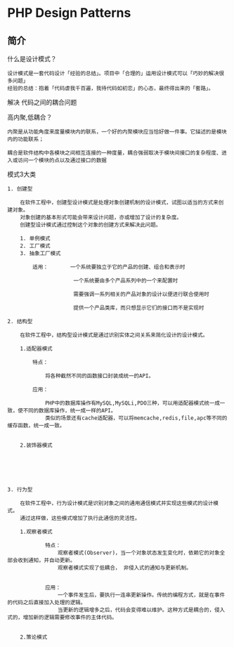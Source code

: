 # PHP Design Patterns

简介
--------

什么是设计模式？

    设计模式是一套代码设计「经验的总结」。项目中「合理的」运用设计模式可以「巧妙的解决很多问题」
    经验的总结：抱着「代码虐我千百遍，我待代码如初恋」的心态，最终得出来的「套路」。



解决  代码之间的耦合问题

高内聚,低耦合？

    内聚是从功能角度来度量模块内的联系，一个好的内聚模块应当恰好做一件事。它描述的是模块内的功能联系；

    耦合是软件结构中各模块之间相互连接的一种度量，耦合强弱取决于模块间接口的复杂程度、进入或访问一个模块的点以及通过接口的数据



模式3大类

    1. 创建型
    
        在软件工程中，创建型设计模式是处理对象创建机制的设计模式，试图以适当的方式来创建对象。
        对象创建的基本形式可能会带来设计问题，亦或增加了设计的复杂度。
        创建型设计模式通过控制这个对象的创建方式来解决此问题。
        
        1. 单例模式
        2. 工厂模式
        3. 抽象工厂模式
                
            适用：       一个系统要独立于它的产品的创建、组合和表示时
                
                         一个系统要由多个产品系列中的一个来配置时
                
                         需要强调一系列相关的产品对象的设计以便进行联合使用时
                
                         提供一个产品类库，而只想显示它们的接口而不是实现时

    2. 结构型
    
        在软件工程中，结构型设计模式是通过识别实体之间关系来简化设计的设计模式。
        
        1.适配器模式
        
            特点：
            
                将各种截然不同的函数接口封装成统一的API。
            
            应用：
            
                PHP中的数据库操作有MySQL,MySQLi,PDO三种，可以用适配器模式统一成一致，使不同的数据库操作，统一成一样的API。
                类似的场景还有cache适配器，可以将memcache,redis,file,apc等不同的缓存函数，统一成一致。
            
            
        2.装饰器模式
        
        
        
        
        

    3. 行为型
    
        在软件工程中，行为设计模式是识别对象之间的通用通信模式并实现这些模式的设计模式。
        通过这样做，这些模式增加了执行此通信的灵活性。
        
        1.观察者模式
       
                特点：
                    观察者模式(Observer)，当一个对象状态发生变化时，依赖它的对象全部会收到通知，并自动更新。
                    观察者模式实现了低耦合， 非侵入式的通知与更新机制。
                
                
                应用：
                    一个事件发生后，要执行一连串更新操作。传统的编程方式，就是在事件的代码之后直接加入处理的逻辑。
                    当更新的逻辑增多之后，代码会变得难以维护。这种方式是耦合的，侵入式的，增加新的逻辑需要修改事件的主体代码。
                
                
        2.策论模式




